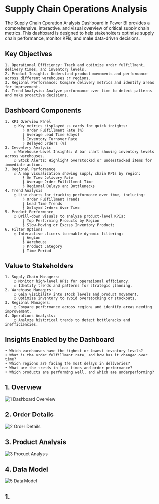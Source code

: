 # Supply Chain Operations Analysis

The Supply Chain Operation Analysis Dashboard in Power BI provides a comprehensive, interactive, and visual overview of critical supply chain metrics. This dashboard is designed to help stakeholders optimize supply chain performance, monitor KPIs, and make data-driven decisions.

## Key Objectives
	1. Operational Efficiency: Track and optimize order fulfillment, delivery times, and inventory levels.
	2. Product Insights: Understand product movements and performance across different warehouses or regions.
	3. Regional Performance: Compare delivery metrics and identify areas for improvement.
	4. Trend Analysis: Analyze performance over time to detect patterns and make proactive decisions.

## Dashboard Components
	1. KPI Overview Panel
		○ Key metrics displayed as cards for quick insights:
			§ Order Fulfillment Rate (%)
			§ Average Lead Time (days)
			§ Inventory Turnover Rate
			§ Delayed Orders (%)
	2. Inventory Analysis
		○ Warehouse-Level Insights: A bar chart showing inventory levels across warehouses.
		○ Stock Alerts: Highlight overstocked or understocked items for immediate action.
	3. Regional Performance
		○ A map visualization showing supply chain KPIs by region:
			§ On-Time Delivery Rate
			§ Average Order Fulfillment Time
			§ Regional Delays and Bottlenecks
	4. Trend Analysis
		○ Line charts for tracking performance over time, including:
			§ Order Fulfillment Trends
			§ Lead Time Trends
			§ Delayed Orders Over Time
	5. Product Performance
		○ Drill-down visuals to analyze product-level KPIs:
			§ Top Performing Products by Region
			§ Slow-Moving or Excess Inventory Products
	6. Filter Options
		○ Interactive slicers to enable dynamic filtering:
			§ Region
			§ Warehouse
			§ Product Category
			§ Time Period

## Value to Stakeholders
	1. Supply Chain Managers:
		○ Monitor high-level KPIs for operational efficiency.
		○ Identify trends and patterns for strategic planning.
	2. Warehouse Managers:
		○ Gain visibility into stock levels and product movement.
		○ Optimize inventory to avoid overstocking or stockouts.
	3. Regional Managers:
		○ Compare performance across regions and identify areas needing improvement.
	4. Operations Analysts:
		○ Analyze historical trends to detect bottlenecks and inefficiencies.

## Insights Enabled by the Dashboard
	• Which warehouses have the highest or lowest inventory levels?
	• What is the order fulfillment rate, and how has it changed over time?
	• Which regions are facing the most delays in deliveries?
	• What are the trends in lead times and order performance?
	• Which products are performing well, and which are underperforming?
 
## 1. Overview

![1  Dashboard Overview](https://github.com/user-attachments/assets/53c155cc-0f60-4055-adcc-8fca3c7afea1)

## 2. Order Details

![2  Order Details](https://github.com/user-attachments/assets/72ab06b7-355f-4532-9d61-4a9aab50d031)

## 3. Product Analysis

![3  Product Analysis](https://github.com/user-attachments/assets/e3536707-41fd-4de3-9c49-484f87d33b3e)

## 4. Data Model

![5  Data Model](https://github.com/user-attachments/assets/0d3e52a4-5517-4a03-9b19-626e0359e80b)

## 1.
